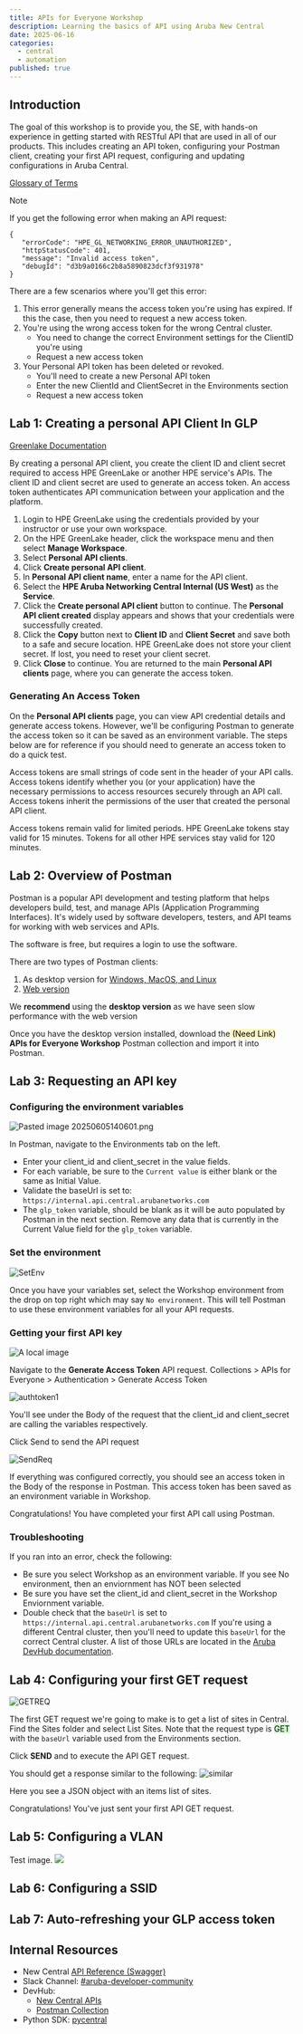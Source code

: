 ```yaml
---
title: APIs for Everyone Workshop
description: Learning the basics of API using Aruba New Central
date: 2025-06-16
categories:
  - central
  - automation
published: true
---
```


## Introduction
The goal of this workshop is to provide you, the SE, with hands-on experience in getting started with RESTful API that are used in all of our products. This includes creating an API token, configuring your Postman client, creating your first API request, configuring and updating configurations in Aruba Central.

[Glossary of Terms](glossary)


> [!Note]
If you get the following error when making an API request:
```
{
   "errorCode": "HPE_GL_NETWORKING_ERROR_UNAUTHORIZED",
   "httpStatusCode": 401,
   "message": "Invalid access token",
   "debugId": "d3b9a0166c2b8a5890823dcf3f931978"
}
```

There are a few scenarios where you'll get this error:
1. This error generally means the access token you're using has expired. If this the case, then you need to request a new access token.
2. You're using the wrong access token for the wrong Central cluster. 
	- You need to change the correct Environment settings for the ClientID you're using
	- Request a new access token
3. Your Personal API token has been deleted or revoked. 
	- You'll need to create a new Personal API token
	- Enter the new ClientId and ClientSecret in the Environments section
	- Request a new access token

## Lab 1: Creating a personal API Client In GLP
[Greenlake Documentation ](https://developer.greenlake.hpe.com/docs/greenlake/guides/public/authentication/authentication/)

By creating a personal API client, you create the client ID and client secret required to access HPE GreenLake or another HPE service's APIs. The client ID and client secret are used to generate an access token. An access token authenticates API communication between your application and the platform.

1. Login to HPE GreenLake using the credentials provided by your instructor or use your own workspace.
2. On the HPE GreenLake header, click the workspace menu and then select **Manage Workspace**.
3. Select **Personal API clients**.
4. Click **Create personal API client**.
5. In **Personal API client name**, enter a name for the API client.
6. Select the **HPE Aruba Networking Central Internal (US West)** as the **Service**.
7. Click the **Create personal API client** button to continue. The **Personal API client created** display appears and shows that your credentials were successfully created.
8. Click the **Copy** button next to **Client ID** and **Client Secret** and save both to a safe and secure location. HPE GreenLake does not store your client secret. If lost, you need to reset your client secret.
9. Click **Close** to continue. You are returned to the main **Personal API clients** page, where you can generate the access token.


### Generating An Access Token

On the **Personal API clients** page, you can view API credential details and generate access tokens. However, we'll be configuring Postman to generate the access token so it can be saved as an environment variable. The steps below are for reference if you should need to generate an access token to do a quick test.

Access tokens are small strings of code sent in the header of your API calls. Access tokens identify whether you (or your application) have the necessary permissions to access resources securely through an API call. Access tokens inherit the permissions of the user that created the personal API client.

Access tokens remain valid for limited periods. HPE GreenLake tokens stay valid for 15 minutes. Tokens for all other HPE services stay valid for 120 minutes.


## Lab 2: Overview of Postman

Postman is a popular API development and testing platform that helps developers build, test, and manage APIs (Application Programming Interfaces). It's widely used by software developers, testers, and API teams for working with web services and APIs.

The software is free, but requires a login to use the software.

There are two types of Postman clients:
1) As desktop version for [Windows, MacOS, and Linux](https://www.postman.com/downloads/)
2) [Web version](https://aruba-cloud-specialization.postman.co/workspace/APIs-For-Everyone~85940bcf-8319-45e8-b93e-13b04b1b2735/overview)

We **recommend** using the **desktop version** as we have seen slow performance with the web version

Once you have the desktop version installed, download the<mark style="background: #FFF3A3A6;"> (Need Link)</mark> **APIs for Everyone Workshop** Postman collection and import it into Postman.


## Lab 3: Requesting an API key

### Configuring the environment variables
![Pasted image 20250605140601.png](./attachments/Pasted%20image%2020250605140601.png)

In Postman, navigate to the Environments tab on the left.
- Enter your client_id and client_secret in the value fields. 
- For each variable, be sure to the `Current value` is either blank or the same as Initial Value.
- Validate the baseUrl is set to: `https://internal.api.central.arubanetworks.com`
- The `glp_token` variable, should be blank as it will be auto populated by Postman in the next section. Remove any data that is currently in the Current Value field for the `glp_token` variable.

### Set the environment 
![SetEnv](./attachments/Pasted%20image%2020250605141119.png)

Once you have your variables set, select the Workshop environment from the drop on top right which may say `No environment`. This will tell Postman to use these environment variables for all your API requests.

### Getting your first API key

![A local image](./attachments/Pasted%20image%2020250605141837.png)

Navigate to the **Generate Access Token** API request.
Collections > APIs for Everyone > Authentication > Generate Access Token


![authtoken1](./attachments/Pasted%20image%2020250605141816.png)

You'll see under the Body of the request that the client_id and client_secret are calling the variables respectively. 

Click Send to send the API request

![SendReq](./attachments/Pasted%20image%2020250605142006.png)

If everything was configured correctly, you should see an access token in the Body of the response in Postman.  This access token has been saved as an environment variable in Workshop.

Congratulations! You have completed your first API call using Postman.

### Troubleshooting
If you ran into an error, check the following:
* Be sure you select Workshop as an environment variable. If you see No environment, then an enviornment has NOT been selected
* Be sure you have set the client_id and client_secret in the Workshop Enviornment variable.
* Double check that the `baseUrl` is set to `https://internal.api.central.arubanetworks.com` If you're using a different Central cluster, then you'll need to update this `baseUrl` for the correct Central cluster. A list of those URLs are located in the [Aruba DevHub documentation](https://developer.arubanetworks.com/new-central/docs/getting-started-with-rest-apis).

## Lab 4: Configuring your first GET request

![GETREQ](./attachments/Pasted%20image%2020250605163359.png)

The first GET request we're going to make is to get a list of sites in Central. 
Find the Sites folder and select List Sites. Note that the request type is <mark style="background: #BBFABBA6;">GET</mark> with the `baseUrl` variable used from the Environments section. 

Click **SEND** and to execute the API GET request.

You should get a response similar to the following:
![similar](./attachments/Pasted%20image%2020250605165908.png)

Here you see a JSON object with an items list of sites.

Congratulations! You've just sent your first API GET request.

## Lab 5: Configuring a VLAN

Test image.
![](Pasted%20image%2020250618134814.png)


## Lab 6: Configuring a SSID
## Lab 7: Auto-refreshing your GLP access token

## Internal Resources
- New Central [API Reference (Swagger)](https://developer.arubanetworks.com/new-central/reference)
- Slack Channel: [#aruba-developer-community](https://hpe.enterprise.slack.com/archives/C0257JY7VFY)
- DevHub: 
	- [New Central APIs](https://devhub.arubanetworks.com/get-started/new-central) 
	- [Postman Collection](https://developer.arubanetworks.com/new-central/docs/postman-collection)
- Python SDK: [pycentral ](https://developer.arubanetworks.com/new-central/docs/getting-started-with-python)
